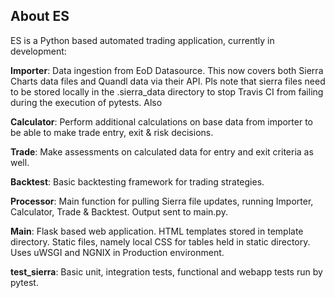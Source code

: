 ## About ES

ES is a Python based automated trading application, currently in development:

**Importer**: Data ingestion from EoD Datasource. This now covers both Sierra Charts data files and Quandl data via their API.
Pls note that sierra files need to be stored locally in the .sierra_data directory to stop Travis CI from failing during
the execution of pytests. Also

**Calculator**: Perform additional calculations on base data from importer to be able to make trade entry, exit & risk decisions.

**Trade**: Make assessments on calculated data for entry and exit criteria as well.

**Backtest**: Basic backtesting framework for trading strategies.

**Processor**: Main function for pulling Sierra file updates, running Importer, Calculator, Trade & Backtest.
Output sent to main.py.

**Main**: Flask based web application. HTML templates stored in template directory.
Static files, namely local CSS for tables held in static directory. Uses uWSGI and NGNIX in Production environment.

**test_sierra**: Basic unit, integration tests, functional and webapp tests run by pytest.
